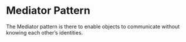 # Mediator Pattern

The Mediator pattern is there to enable objects to communicate without knowing
each other’s identities.
